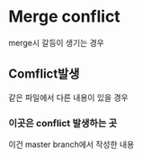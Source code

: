 # Merge conflict

merge시 갈등이 생기는 경우



## Comflict발생

같은 파일에서 다른 내용이 있을 경우



### 이곳은 conflict 발생하는 곳

이건 master branch에서 작성한 내용

